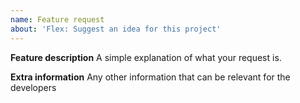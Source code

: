 ```yaml
---
name: Feature request
about: 'Flex: Suggest an idea for this project'
---
```


**Feature description**
A simple explanation of what your request is.

**Extra information**
Any other information that can be relevant for the developers
